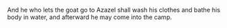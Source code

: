 And he who lets the goat go to Azazel shall wash his clothes and bathe his body in water, and afterward he may come into the camp.
